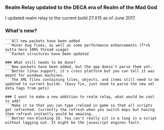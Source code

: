### Realm Relay updated to the DECA era of Realm of the Mad God
I updated realm relay to the current build 27.X15 as of June 2017.

### What's new?
```Packets have been updated
```All new packets have been added
```Minor bug fixes, as well as some performance enhancements (f*ck outta here 100% thread usage)
```Packet structures have been updated

### What still needs to be done?
```New packets have been added, but the app doesn't parse them yet.
```Better linux support, it's cross platform but you can tell it was meant for windows machines.
```The XML files containing tiles, objects, and items still need to be updated to current builds. (Easy fix, just need to parse the new xml data tags from pets)

### I want to make a new addition to realm relay, what would be cool to add?
```Make it so that you can type /reload in game so that all scripts get refreshed. Currently the refresh when you switch maps but having them refresh instantly would be amazing.
```Better non-blocking IO. You can't really sit in a loop in a script without lagging out. It might be the javascript engines fault.
